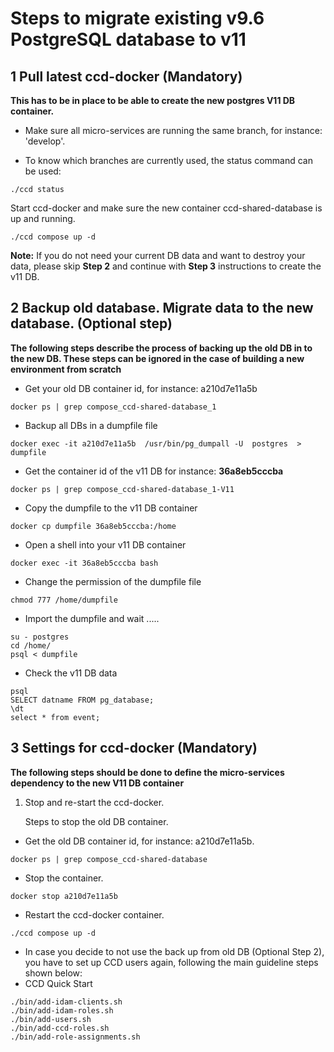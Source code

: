 # Steps to migrate existing v9.6 PostgreSQL database to v11

##  1 Pull latest ccd-docker (Mandatory)

**This has to be in place to be able to create the new postgres V11 DB container.**

* Make sure all micro-services are running the same branch, for instance: 'develop'.

* To know which branches are currently used, the status command can be used:
```
./ccd status
```
Start ccd-docker and make sure the new container ccd-shared-database is up and running.
```
./ccd compose up -d
```

**Note:** If you do not need your current DB data and want to destroy your data, please skip **Step 2** and continue with **Step 3** instructions to create the v11 DB.



## 2  Backup old database. Migrate data to the new database. (Optional step)

**The following steps describe the process of backing up the old DB in to the new DB.
These steps can be ignored in the case of building a new environment from scratch**

* Get your old DB container id, for instance: a210d7e11a5b
```
docker ps | grep compose_ccd-shared-database_1
```
* Backup all DBs in a dumpfile file
```
docker exec -it a210d7e11a5b  /usr/bin/pg_dumpall -U  postgres  > dumpfile
```
* Get the container id of the v11 DB for instance: **36a8eb5cccba**
```
docker ps | grep compose_ccd-shared-database_1-V11
````
* Copy the dumpfile to the v11 DB container
```
docker cp dumpfile 36a8eb5cccba:/home
```
* Open a shell into your v11 DB container
```
docker exec -it 36a8eb5cccba bash
```
* Change the permission of the dumpfile file
```
chmod 777 /home/dumpfile
```
* Import the dumpfile and wait .....
```$xslt
su - postgres
cd /home/
psql < dumpfile

```
* Check the v11 DB data
```$xslt
psql
SELECT datname FROM pg_database;
\dt
select * from event;

```


##  3 Settings for ccd-docker (Mandatory)

**The following steps should be done to define the micro-services dependency to the new V11 DB container**

1) Stop and re-start the ccd-docker.
   
   Steps to stop the old DB container.

* Get the old DB container id, for instance: a210d7e11a5b.
```
docker ps | grep compose_ccd-shared-database
```

* Stop the container.
```
docker stop a210d7e11a5b
```
* Restart the ccd-docker container. 
```
./ccd compose up -d
```  

* In case you decide to not use the back up from old DB (Optional Step 2), you have to set up CCD users again, following the main guideline 
steps shown below: 
* CCD Quick Start
```
./bin/add-idam-clients.sh
./bin/add-idam-roles.sh
./bin/add-users.sh
./bin/add-ccd-roles.sh
./bin/add-role-assignments.sh
```



